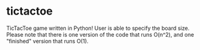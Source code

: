 # tictactoe
TicTacToe game written in Python! User is able to specify the board size. Please note that there is one version of the code that runs O(n^2), and one "finished" version that runs O(1). 

